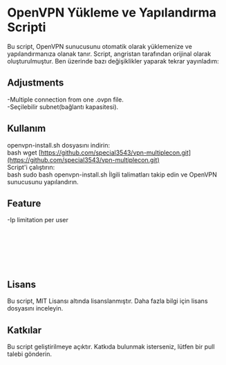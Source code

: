 # OpenVPN Yükleme ve Yapılandırma Scripti
Bu script, OpenVPN sunucusunu otomatik olarak yüklemenize ve yapılandırmanıza olanak tanır. Script, angristan tarafından orijinal olarak oluşturulmuştur. Ben üzerinde bazı değişiklikler yaparak tekrar yayınladım:
## Adjustments
-Multiple connection from one .ovpn file.<br />
-Seçilebilir subnet(bağlantı kapasitesi).


## Kullanım
openvpn-install.sh dosyasını indirin:<br />
bash
wget [https://github.com/special3543/vpn-multiplecon.git](https://github.com/special3543/vpn-multiplecon.git)<br />
Script'i çalıştırın:<br />
bash
sudo bash openvpn-install.sh
İlgili talimatları takip edin ve OpenVPN sunucusunu yapılandırın.


## Feature
-Ip limitation per user




<br />
<br />
<br />
<br />
<br />



## Lisans
Bu script, MIT Lisansı altında lisanslanmıştır. Daha fazla bilgi için lisans dosyasını inceleyin.

## Katkılar
Bu script geliştirilmeye açıktır. Katkıda bulunmak isterseniz, lütfen bir pull talebi gönderin.
